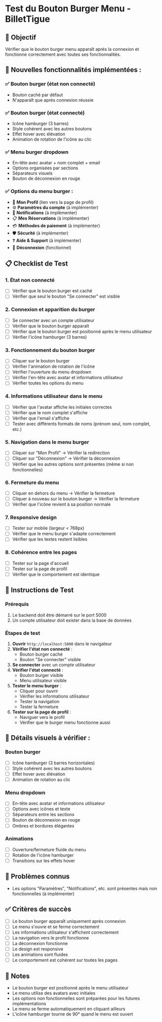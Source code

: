 # Test du Bouton Burger Menu - BilletTigue

## 🎯 Objectif
Vérifier que le bouton burger menu apparaît après la connexion et fonctionne correctement avec toutes ses fonctionnalités.

## 🍔 **Nouvelles fonctionnalités implémentées :**

### ✅ **Bouton burger (état non connecté)**
- Bouton caché par défaut
- N'apparaît que après connexion réussie

### ✅ **Bouton burger (état connecté)**
- Icône hamburger (3 barres)
- Style cohérent avec les autres boutons
- Effet hover avec élévation
- Animation de rotation de l'icône au clic

### ✅ **Menu burger dropdown**
- En-tête avec avatar + nom complet + email
- Options organisées par sections
- Séparateurs visuels
- Bouton de déconnexion en rouge

### ✅ **Options du menu burger :**
- 👤 **Mon Profil** (lien vers la page de profil)
- ⚙️ **Paramètres du compte** (à implémenter)
- 🔔 **Notifications** (à implémenter)
- 📋 **Mes Réservations** (à implémenter)
- 💳 **Méthodes de paiement** (à implémenter)
- 🛡️ **Sécurité** (à implémenter)
- ❓ **Aide & Support** (à implémenter)
- 🚪 **Déconnexion** (fonctionnel)

## 📋 Checklist de Test

### 1. **État non connecté**
- [ ] Vérifier que le bouton burger est caché
- [ ] Vérifier que seul le bouton "Se connecter" est visible

### 2. **Connexion et apparition du burger**
- [ ] Se connecter avec un compte utilisateur
- [ ] Vérifier que le bouton burger apparaît
- [ ] Vérifier que le bouton burger est positionné après le menu utilisateur
- [ ] Vérifier l'icône hamburger (3 barres)

### 3. **Fonctionnement du bouton burger**
- [ ] Cliquer sur le bouton burger
- [ ] Vérifier l'animation de rotation de l'icône
- [ ] Vérifier l'ouverture du menu dropdown
- [ ] Vérifier l'en-tête avec avatar et informations utilisateur
- [ ] Vérifier toutes les options du menu

### 4. **Informations utilisateur dans le menu**
- [ ] Vérifier que l'avatar affiche les initiales correctes
- [ ] Vérifier que le nom complet s'affiche
- [ ] Vérifier que l'email s'affiche
- [ ] Tester avec différents formats de noms (prénom seul, nom complet, etc.)

### 5. **Navigation dans le menu burger**
- [ ] Cliquer sur "Mon Profil" → Vérifier la redirection
- [ ] Cliquer sur "Déconnexion" → Vérifier la déconnexion
- [ ] Vérifier que les autres options sont présentes (même si non fonctionnelles)

### 6. **Fermeture du menu**
- [ ] Cliquer en dehors du menu → Vérifier la fermeture
- [ ] Cliquer à nouveau sur le bouton burger → Vérifier la fermeture
- [ ] Vérifier que l'icône revient à sa position normale

### 7. **Responsive design**
- [ ] Tester sur mobile (largeur < 768px)
- [ ] Vérifier que le menu burger s'adapte correctement
- [ ] Vérifier que les textes restent lisibles

### 8. **Cohérence entre les pages**
- [ ] Tester sur la page d'accueil
- [ ] Tester sur la page de profil
- [ ] Vérifier que le comportement est identique

## 🚀 Instructions de Test

### Prérequis
1. Le backend doit être démarré sur le port 5000
2. Un compte utilisateur doit exister dans la base de données

### Étapes de test
1. **Ouvrir** `http://localhost:5000` dans le navigateur
2. **Vérifier l'état non connecté** :
   - Bouton burger caché
   - Bouton "Se connecter" visible
3. **Se connecter** avec un compte utilisateur
4. **Vérifier l'état connecté** :
   - Bouton burger visible
   - Menu utilisateur visible
5. **Tester le menu burger** :
   - Cliquer pour ouvrir
   - Vérifier les informations utilisateur
   - Tester la navigation
   - Tester la fermeture
6. **Tester sur la page de profil** :
   - Naviguer vers le profil
   - Vérifier que le burger menu fonctionne aussi

## 🎨 **Détails visuels à vérifier :**

### Bouton burger
- [ ] Icône hamburger (3 barres horizontales)
- [ ] Style cohérent avec les autres boutons
- [ ] Effet hover avec élévation
- [ ] Animation de rotation au clic

### Menu dropdown
- [ ] En-tête avec avatar et informations utilisateur
- [ ] Options avec icônes et texte
- [ ] Séparateurs entre les sections
- [ ] Bouton de déconnexion en rouge
- [ ] Ombres et bordures élégantes

### Animations
- [ ] Ouverture/fermeture fluide du menu
- [ ] Rotation de l'icône hamburger
- [ ] Transitions sur les effets hover

## 🐛 Problèmes connus
- Les options "Paramètres", "Notifications", etc. sont présentes mais non fonctionnelles (à implémenter)

## ✅ Critères de succès
- [ ] Le bouton burger apparaît uniquement après connexion
- [ ] Le menu s'ouvre et se ferme correctement
- [ ] Les informations utilisateur s'affichent correctement
- [ ] La navigation vers le profil fonctionne
- [ ] La déconnexion fonctionne
- [ ] Le design est responsive
- [ ] Les animations sont fluides
- [ ] Le comportement est cohérent sur toutes les pages

## 📝 Notes
- Le bouton burger est positionné après le menu utilisateur
- Le menu utilise des avatars avec initiales
- Les options non fonctionnelles sont préparées pour les futures implémentations
- Le menu se ferme automatiquement en cliquant ailleurs
- L'icône hamburger tourne de 90° quand le menu est ouvert 